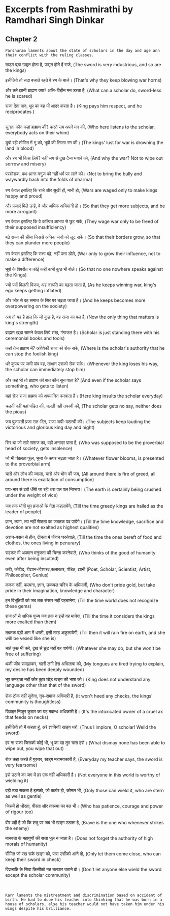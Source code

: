 # Excerpts from Rashmirathi by Ramdhari Singh Dinkar

## Chapter 2

`Parshuram laments about the state of scholars in the day and age ann their conflict with the ruling classes.`

खड्ग बड़ा उद्यत होता है, उद्यत होते हैं राजे, (The sword is very industrious, and so are the kings)

इसीलिये तो सदा बजाते रहते वे रण के बाजे। (That's why they keep blowing war horns)

और करे ज्ञानी ब्राह्मण क्या? असि-विहीन मन डरता है, (What can a scholar do, sword-less he is scared)

राजा देता मान, भूप का वह भी आदर करता है। (King pays him respect, and he reciprocates
)
<br/><br/>

सुनता कौन कहां ब्राह्मण की? करते सब अपने मन की,
(Who here listens to the scholar, everybody acts on their whim)

डुबो रही शोणित में भू को, भूपों की लिप्सा रण की।
(The kings' lust for war is drowning the land in blood)

और रण भी किस लिये? नहीं जग से दुख दैन्य भगाने को,
(And why the war? Not to wipe out sorrow and misery)

परशोशक, पथ-भ्रान्त मनुज को नहीं धर्म पर लाने को।
(Not to bring the bully and waywardly back into the folds of dharma)
<br/><br/>
रण केवल इसलिए कि राजे और सुखी हों, मानी हो, (Wars are waged only to make kings happy and proud)

और प्रजाएं मिले उन्हें, वे और अधिक अभिमानी हों। (So that they get more subjects, and be more arrogant)

रण केवल इसलिए कि वे कल्पित आभाव से छूट सकें, (They wage war only to be freed of their supposed insufficiency)

बढ़े राज्य की सीमा जिससे अधिक जनों को लूट सकें। (So that their borders grow, so that they can plunder more people)
<br/><br/>
रण केवल इसलिए कि सत्ता बढ़े, नहीं पत्ता डोले,
(War only to grow their influence, not to make a difference)

भूपों के विपरीत न कोई कहीं कभी कुछ भी बोले।
(So that no one nowhere speaks against the Kings)

ज्यों ज्यों मिलती विजय, अहं नरपति का बढ़ता जाता है,
(As he keeps winning war, king's ego keeps getting inflated)

और जोर से वह समाज के सिर पर चढ़ता जाता है।
(And he keeps becomes more overpowering on the society)
<br/><br/>
अब तो यह है हाल कि जो कुछ है, वह राजा का बल है,
(Now the only thing that matters is king's strength)

ब्राह्मण खड़ा सामने केवल लिये शंख, गंगाजल है।
(Scholar is just standing there with his ceremonial books and tools)

कहां तेज ब्राह्मण में? अविवेकी राजा को रोक सके,
(Where is the scholar's authority that he can stop the foolish king)

धरे कुपथ पर जभी पांव वह, तत्क्षण उसको रोक सके।
(Whenever the king loses his way, the scholar can immediately stop him)
<br/><br/>
और कहे भी तो ब्राह्मण की बात कौन सुन पाता है?
(And even if the scholar says something, who gets to listen)

यहां रोज़ राजा ब्राह्मण को अपमानित करवाता है।
(Here king insults the scholar everyday)

चलती नहीं यहां पंडित की, चलती नहीं तपस्वी की,
(The scholar gets no say, neither does the pious)

जय पुकारती प्रजा रात-दिन, राजा‌ जयी-यशस्वी की।
(The subjects keep lauding the victorious and glorious king day and night)
<br/><br/>

सिर था जो सारे समाज का, वही अनादर पाता है,
(Who was supposed to be the proverbial head of society, gets insolence)

जो‌ भी खिलता फूल, भुजा के ऊपर चढ़ता जाता है।
(Whatever flower blooms, is presented to the proverbial arm)

चारों ओर लोभ की ज्वाला, चारों ओर भोग की जय,
(All around there is fire of greed, all around there is exaltation of consumption)

पाप-भार से दबी धॅंसी जा रही धरा पल पल निश्चय।
(The earth is certainly being crushed under the weight of vice)
<br/><br/>
जब तक भोगी भूप प्रजाओं के नेता कहलायेंगे,
(Till the time greedy kings are hailed as the leader of people)

ज्ञान, त्याग,‌ तप नहीं श्रेष्ठता का जबतक पद पायेंगे।
(Till the time knowledge, sacrifice and devotion are not exalted as highest qualities)

अशन-वसन से हीन, दीनता में जीवन घरनेवाले,
(Till the time the ones bereft of food and clothes, the ones living in penurary)

सहकर भी अपमान मनुजता की चिन्ता करनेवाले,
(Who thinks of the good of humanity even after being insulted)
<br/><br/>
कवि, कोविद, विज्ञान-विशारद,‌कलाकार, पंडित, ज्ञानी
(Poet, Scholar, Scientist, Artist, Philosopher, Genius)

कनक नहीं, कल्पना, ज्ञान, उज्ज्वल चरित्र के अभिमानी,
(Who don't pride gold, but take pride in their imagination, knowledge and character)

इन विभूतियों को जब तक संसार नहीं पहचानेगा,
(Till the time world does not recognize these gems)

राजाओं से अधिक पूज्य जब तक न इन्हें वह मानेगा,
(Till the time it considers the kings more exalted than them)
<br/><br/>
तबतक पड़ी आग में धरती, इसी तरह अकुलायेगी,
(Till then it will rain fire on earth, and she will be vexed like she is)

चाहे कुछ भी करे, दुख से छूट नहीं वह पायेगी।
(Whatever she may do, but she won't be free of suffering)

थकी जीभ समझाकर, गहरी लगी ठेस अभिलाषा को,
(My tongues are tired trying to explain, my desire has been deeply wounded)

भूप समझता नहीं कौर कुछ छोड़ खड्ग की भाषा को।
(King does not understand any language other than that of the sword)
<br/><br/>
रोक टोक नहीं सुनेगा, नृप-समाज अविचारी है,
(It won't heed any checks, the kings' community is thoughtless)

ग्रिवाहर निष्ठुर कुठार का यह मदान्ध अधिकारी है।
(It's the intoxicated owner of a cruel ax that feeds on necks)

इसीलिये तो मैं कहता हूं, अरे ज्ञानियों! खड्ग धरो,
(Thus I implore, O scholar! Weild the sword)

हर ना सका जिसको कोई भी, भू का वह तुम त्रास हरो।
(What dismay none has been able to wipe out, you wipe that out)
<br/><br/>
रोज़ कहा करते हैं गुरुवर, खड्ग महाभयकारी है,
(Everyday my teacher says, the sword is very fearsome)

इसे उठाने का जग में हर एक नहीं अधिकारी है।
(Not everyone in this world is worthy of wielding it)

वही उठा सकता है इसको, जो कठोर हो,‌ कोमल‌ भी,
(Only those can wield it, who are stern as well as gentle)

जिसमें हो धीरता, वीरता और तपस्या का बल भी।
(Who has patience, courage and power of rigour too)
<br/><br/>
वीर वही है जो कि शत्रु पर जब भी‌ खड्ग उठाता है,
(Brave is the one who whenever strikes the enemy)

मानवता के महागुणों की सत्ता भूल न जाता है।
(Does not forget the authority of high morals of humanity)

सीमित जो रख सके खड्ग को, पास उसीको आने दो,
(Only let them come close, who can keep their sword in check)

विप्रजाति के सिवा किसीको मत तलवार उठाने दो।
(Don't let anyone else wield the sword except the scholar community)
<br/><br/><br/>

`Karn laments the mistreatment and discrimination based on accident of birth. He had to dupe his teacher into thinking that he was born in a house of scholars, else his teacher would not have taken him under his wings despite his brilliance.`

